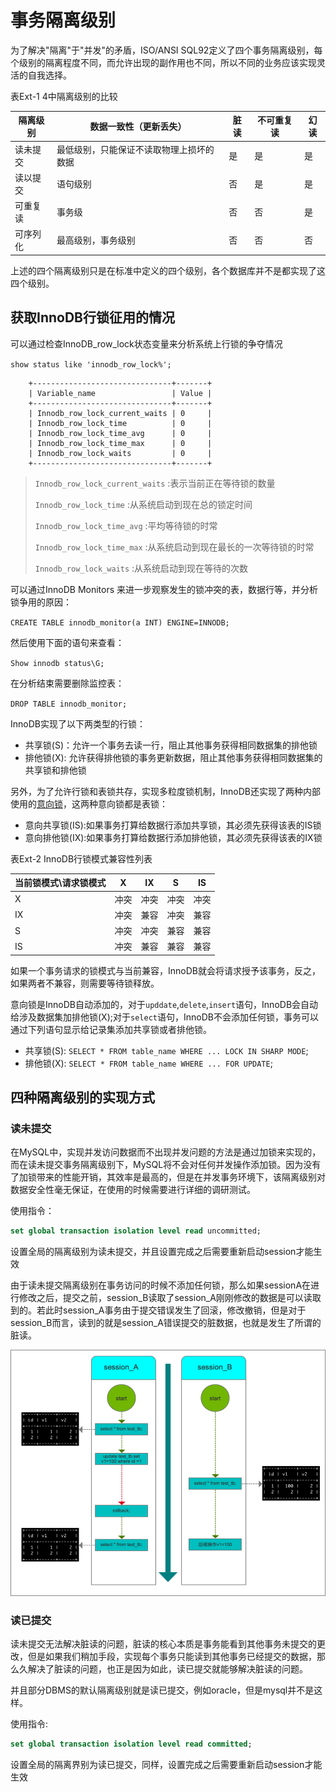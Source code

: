 # 事务隔离级别

为了解决"隔离"于"并发"的矛盾，ISO/ANSI SQL92定义了四个事务隔离级别，每个级别的隔离程度不同，而允许出现的副作用也不同，所以不同的业务应该实现灵活的自我选择。

表Ext-1 4中隔离级别的比较

| 隔离级别 | 数据一致性（更新丢失）          | 脏读  | 不可重复读 | 幻读  |
| ---- | -------------------- | --- | ----- | --- |
| 读未提交 | 最低级别，只能保证不读取物理上损坏的数据 | 是   | 是     | 是   |
| 读以提交 | 语句级别                 | 否   | 是     | 是   |
| 可重复读 | 事务级                  | 否   | 否     | 是   |
| 可序列化 | 最高级别，事务级别            | 否   | 否     | 否   |

上述的四个隔离级别只是在标准中定义的四个级别，各个数据库并不是都实现了这四个级别。

## 获取InnoDB行锁征用的情况

可以通过检查InnoDB_row_lock状态变量来分析系统上行锁的争夺情况

`show status like 'innodb_row_lock%';`

```
    +-------------------------------+-------+
    | Variable_name                 | Value |
    +-------------------------------+-------+
    | Innodb_row_lock_current_waits | 0     |
    | Innodb_row_lock_time          | 0     |
    | Innodb_row_lock_time_avg      | 0     |
    | Innodb_row_lock_time_max      | 0     |
    | Innodb_row_lock_waits         | 0     |
    +-------------------------------+-------+
```

> `Innodb_row_lock_current_waits`       :表示当前正在等待锁的数量
> 
> `Innodb_row_lock_time`                :从系统启动到现在总的锁定时间
> 
> `Innodb_row_lock_time_avg`            :平均等待锁的时常
> 
> `Innodb_row_lock_time_max`            :从系统启动到现在最长的一次等待锁的时常
> 
> `Innodb_row_lock_waits`               :从系统启动到现在等待的次数

可以通过InnoDB Monitors 来进一步观察发生的锁冲突的表，数据行等，并分析锁争用的原因：

`CREATE TABLE innodb_monitor(a INT)
    ENGINE=INNODB;`   

然后使用下面的语句来查看：

`Show innodb status\G;`

在分析结束需要删除监控表：

`DROP TABLE innodb_monitor;`

InnoDB实现了以下两类型的行锁：

* 共享锁(S)：允许一个事务去读一行，阻止其他事务获得相同数据集的排他锁
* 排他锁(X): 允许获得排他锁的事务更新数据，阻止其他事务获得相同数据集的共享锁和排他锁

另外，为了允许行锁和表锁共存，实现多粒度锁机制，InnoDB还实现了两种内部使用的[意向锁](../MySql原理/Ext3:InnoDB中的意向锁.md)，这两种意向锁都是表锁：

* 意向共享锁(IS):如果事务打算给数据行添加共享锁，其必须先获得该表的IS锁
* 意向排他锁(IX):如果事务打算给数据行添加排他锁，其必须先获得该表的IX锁

表Ext-2 InnoDB行锁模式兼容性列表

| 当前锁模式\请求锁模式 | X   | IX  | S   | IS  |
| ----------- | --- | --- | --- | --- |
| X           | 冲突  | 冲突  | 冲突  | 冲突  |
| IX          | 冲突  | 兼容  | 冲突  | 兼容  |
| S           | 冲突  | 冲突  | 兼容  | 兼容  |
| IS          | 冲突  | 兼容  | 兼容  | 兼容  |

如果一个事务请求的锁模式与当前兼容，InnoDB就会将请求授予该事务，反之，如果两者不兼容，则需要等待锁释放。

意向锁是InnoDB自动添加的，对于`upddate`,`delete`,`insert`语句，InnoDB会自动给涉及数据集加排他锁(X);对于`select`语句，InnoDB不会添加任何锁，事务可以通过下列语句显示给记录集添加共享锁或者排他锁。

* 共享锁(S): `SELECT * FROM table_name WHERE ... LOCK IN SHARP MODE`;
* 排他锁(X): `SELECT * FROM table_name WHERE ... FOR UPDATE`;

## 四种隔离级别的实现方式

### 读未提交

在MySQL中，实现并发访问数据而不出现并发问题的方法是通过加锁来实现的，而在读未提交事务隔离级别下，MySQL将不会对任何并发操作添加锁。因为没有了加锁带来的性能开销，其效率是最高的，但是在并发事务环境下，该隔离级别对数据安全性毫无保证，在使用的时候需要进行详细的调研测试。

使用指令：

```sql
set global transaction isolation level read uncommitted;
```

设置全局的隔离级别为读未提交，并且设置完成之后需要重新启动session才能生效

由于读未提交隔离级别在事务访问的时候不添加任何锁，那么如果sessionA在进行修改之后，提交之前，session_B读取了session_A刚刚修改的数据是可以读取到的。若此时session_A事务由于提交错误发生了回滚，修改撤销，但是对于session_B而言，读到的就是session_A错误提交的脏数据，也就是发生了所谓的脏读。

![读未提交](../../imageDir/readUnCommit.png)

### 读已提交

读未提交无法解决脏读的问题，脏读的核心本质是事务能看到其他事务未提交的更改，但是如果我们稍加手段，实现每个事务只能读到其他事务已经提交的数据，那么久解决了脏读的问题，也正是因为如此，读已提交就能够解决脏读的问题。

并且部分DBMS的默认隔离级别就是读已提交，例如oracle，但是mysql并不是这样。

使用指令:

```SQL
set global transaction isolation level read committed;
```

设置全局的隔离界别为读已提交，同样，设置完成之后需要重新启动session才能生效
